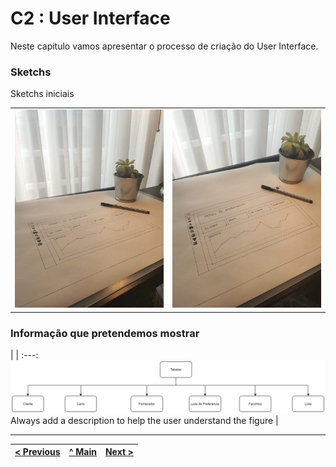 # C2 : User Interface

Neste capitulo vamos apresentar o processo de criação do User Interface.


### Sketchs

Sketchs iniciais

| | |
:---: | :---:
![Planeamento do layout da app](images/image02.jpg) | ![Planeamento do layout da app](images/image01.jpg)




### Informação que pretendemos mostrar

| |
:---:
![An alternative description](images/imagem03.png)
Always add a description to help the user understand the figure |


---
[< Previous](c1.md) | [^ Main](https://github.com/exemploTrabalho/report) | [Next >](c3.md)
:--- | :---: | ---: 
